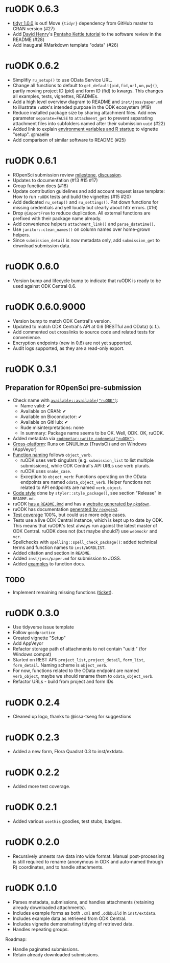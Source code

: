 # ruODK 0.6.3
* [tidyr 1.0.0](https://www.tidyverse.org/articles/2019/09/tidyr-1-0-0/) is out!
  Move `{tidyr}` dependency from GitHub master to CRAN version (#27)
* Add [David Henry](https://github.com/schemetrica)'s 
  [Pentaho Kettle tutorial](https://forum.opendatakit.org/t/automating-data-delivery-using-the-odata-endpoint-in-odk-central/22010) 
  to the software review in the README (#28)
* Add inaugural RMarkdown template "odata" (#26)

# ruODK 0.6.2
* Simplifiy `ru_setup()` to use OData Service URL.
* Change all functions to default to `get_default{pid,fid,url,un,pw}()`, partly
  moving project ID (pid) and form ID (fid) to kwargs. This changes all examples,
  tests, vignettes, READMEs.
* Add a high level overview diagram to README and `inst/joss/paper.md` to
  illustrate `ruODK`'s intended purpose in the ODK ecosystem (#19)
* Reduce installed package size by sharing attachment files. Add new parameter
  `separate=FALSE` to `attachment_get` to prevent separating attachment files 
  into subfolders named after their submission `uuid` (#22)
* Added link to explain 
  [environment variables and R startup](https://whattheyforgot.org/r-startup.html) 
  to vignette "setup". @maelle
* Add comparison of similar software to README (#25)

# ruODK 0.6.1
* ROpenSci submission review [milestone](https://github.com/dbca-wa/ruODK/milestone/3),
  [discussion](https://github.com/ropensci/software-review/issues/335).
* Updates to documentation (#13 #15 #17)
* Group function docs (#18)
* Update contribution guidelines and add account request issue template:
  How to run `ruODK` tests and build the vignettes (#15 #20)
* Add dedicated `ru_setup()` and `ru_settings()`. 
  Pat down functions for missing credentials and yell loudly but clearly about
  httr errors. (#16)
* Drop `@importFrom` to reduce duplication. All external functions are prefixed
  with their package name already.
* Add convenience helpers `attachment_link()` and `parse_datetime()`.
* Use `janitor::clean_names()` on column names over home-grown helpers.
* Since `submission_detail` is now metadata only, add `submission_get` to download
  submission data.

# ruODK 0.6.0
* Version bump and lifecycle bump to indicate that ruODK is ready to be used
  against ODK Central 0.6.

# ruODK 0.6.0.9000
* Version bump to match ODK Central's version.
* Updated to match ODK Central's API at 0.6 (RESTful and OData) (c.f.).
* Add commented out crosslinks to source code and related tests for convenience.
* Encryption endpoints (new in 0.6) are not yet supported.
* Audit logs supported, as they are a read-only export.

# ruODK 0.3.1
## Preparation for ROpenSci pre-submission
* Check name with [`available::available("ruODK")`](https://devguide.ropensci.org/building.html#naming-your-package):
  * Name valid: ✔
  * Available on CRAN: ✔ 
  * Available on Bioconductor: ✔
  * Available on GitHub:  ✔ 
  * Rude misinterpretations: none
  * In summary: Package name seems to be OK. Well, ODK. OK, ruODK.
* Added metadata via 
  [`codemetar::write_codemeta("ruODK")`](https://devguide.ropensci.org/building.html#creating-metadata-for-your-package).
* [Cross-platform](https://devguide.ropensci.org/building.html#platforms): 
  Runs on GNU/Linux (TravisCI) and on Windows (AppVeyor)
* [Function naming](https://devguide.ropensci.org/building.html#function-and-argument-naming)
  follows `object_verb`. 
  * ruODK uses verb singulars (e.g. `submission_list` to 
  list multiple submissions), while ODK Central's API URLs use verb plurals.
  * ruODK uses `snake_case`.
  * Exception to `object_verb`: 
    Functions operating on the OData endpoints are named `odata_object_verb`.
    Helper functions not related to API endpoints are named `verb_object`. 
* [Code style](https://devguide.ropensci.org/building.html#code-style) done
  by `styler::style_package()`, see section "Release" in `README.md`.
* ruODK [has a `README.Rmd`](https://devguide.ropensci.org/building.html#readme) 
  and has a 
  [website generated by `pkgdown`](https://devguide.ropensci.org/building.html#website).
* ruODK has documentation 
  [generated by `roxygen2`](https://devguide.ropensci.org/building.html#documentation).
* [Test coverage](https://devguide.ropensci.org/building.html#testing) 100%, but
  could use more edge cases.
* Tests use a live ODK Central instance, which is kept up to date by ODK.
  This means that ruODK's test always run against the latest master of ODK Central.
  ruODK does not (but maybe should?) use `webmockr` and `vcr`.
* Spellchecks with `spelling::spell_check_package()`: added technical terms and
  function names to `inst/WORDLIST`.
* Added citation and section in `README`.
* Added `inst/joss/paper.md` for submission to JOSS.
* Added [examples](https://devguide.ropensci.org/building.html#examples) to 
  function docs.

## TODO
* Implement remaining missing functions ([ticket](https://github.com/dbca-wa/ruODK/issues/9)).

# ruODK 0.3.0
* Use tidyverse issue template
* Follow `goodpractice`
* Created vignette "Setup"
* Add AppVeyor
* Refactor storage path of attachments to not contain "uuid:" (for Windows compat)
* Started on REST API: `project_list`, `project_detail`, `form_list`, 
  `form_detail`. Naming scheme is `object_verb`. 
* For now, functions related to the OData endpoint
  are named `verb_object`, maybe we should rename them to `odata_object_verb`.
* Refactor URLs - build from project and form IDs
  
# ruODK 0.2.4
* Cleaned up logo, thanks to @issa-tseng for suggestions

# ruODK 0.2.3
* Added a new form, Flora Quadrat 0.3 to inst/extdata.

# ruODK 0.2.2
* Added more test coverage.

# ruODK 0.2.1
* Added various `usethis` goodies, test stubs, badges.

# ruODK 0.2.0
* Recursively unnests raw data into wide format. Manual post-processing is still
  required to rename (anonymous in ODK and auto-named through R) coordinates,
  and to handle attachments.

# ruODK 0.1.0
* Parses metadata, submissions, 
  and handles attachments (retaining already downloaded attachments).
* Includes example forms as both `.xml` and `.odbbuild` in `inst/extdata`.
* Includes example data as retrieved from ODK Central.
* Includes vignette demonstrating tidying of retrieved data.
* Handles repeating groups.

Roadmap:

* Handle paginated submissions.
* Retain already downloaded submissions.
